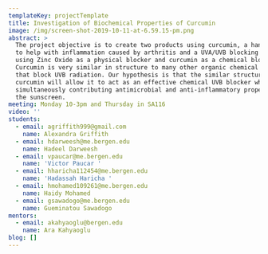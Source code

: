 ```yaml
---
templateKey: projectTemplate
title: Investigation of Biochemical Properties of Curcumin
image: /img/screen-shot-2019-10-11-at-6.59.15-pm.png
abstract: >
  The project objective is to create two products using curcumin, a hand cream
  to help with inflammation caused by arthritis and a UVA/UVB blocking sunscreen
  using Zinc Oxide as a physical blocker and curcumin as a chemical blocker. 
  Curcumin is very similar in structure to many other organic chemical blockers
  that block UVB radiation. Our hypothesis is that the similar structure of
  curcumin will allow it to act as an effective chemical UVB blocker while
  simultaneously contributing antimicrobial and anti-inflammatory properties to
  the sunscreen.
meeting: Monday 10-3pm and Thursday in SA116
video: ''
students:
  - email: agriffith999@gmail.com
    name: Alexandra Griffith
  - email: hdarweesh@me.bergen.edu
    name: Hadeel Darweesh
  - email: vpaucar@me.bergen.edu
    name: 'Victor Paucar '
  - email: hharicha112454@me.bergen.edu
    name: 'Hadassah Haricha '
  - email: hmohamed109261@me.bergen.edu
    name: Haidy Mohamed
  - email: gsawadogo@me.bergen.edu
    name: Gueminatou Sawadogo
mentors:
  - email: akahyaoglu@bergen.edu
    name: Ara Kahyaoglu
blog: []
---
```


